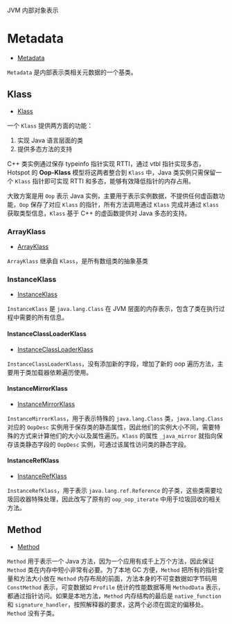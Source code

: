 
JVM 内部对象表示

# Metadata

- [Metadata](./metadata.hpp)

`Metadata` 是内部表示类相关元数据的一个基类。

## Klass

- [Klass](./klass.hpp)

一个 `Klass` 提供两方面的功能：
1. 实现 Java 语言层面的类
2. 提供多态方法的支持

C++ 类实例通过保存 typeinfo 指针实现 RTTI，通过 vtbl 指针实现多态，Hotspot 的 **Oop-Klass** 模型将这两者整合到 `Klass` 中，Java 类实例只需保留一个 `Klass` 指针即可实现 RTTI 和多态，能够有效降低指针的内存占用。

大致方案是用 `Oop` 表示 Java 实例，主要用于表示实例数据，不提供任何虚函数功能，`Oop` 保存了对应 `Klass` 的指针，所有方法调用通过 `Klass` 完成并通过 `Klass` 获取类型信息，`Klass` 基于 C++ 的虚函数提供对 Java 多态的支持。

### ArrayKlass

- [ArrayKlass](./arrayKlass.hpp)

`ArrayKlass` 继承自 `Klass`，是所有数组类的抽象基类

### InstanceKlass

- [InstanceKlass](./instanceKlass.hpp)

`InstanceKlass` 是 `java.lang.Class` 在 JVM 层面的内存表示，包含了类在执行过程中需要的所有信息。

#### InstanceClassLoaderKlass

- [InstanceClassLoaderKlass](./instanceClassLoaderKlass.hpp)

`InstanceClassLoaderKlass`，没有添加新的字段，增加了新的 oop 遍历方法，主要用于类加载器依赖遍历使用。

#### InstanceMirrorKlass

- [InstanceMirrorKlass](./instanceMirrorKlass.hpp)

`InstanceMirrorKlass`，用于表示特殊的 `java.lang.Class` 类，`java.lang.Class` 对应的 `OopDesc` 实例用于保存类的静态属性，因此他们的实例大小不同，需要特殊的方式来计算他们的大小以及属性遍历。`Klass` 的属性 `_java_mirror` 就指向保存该类静态字段的 `OopDesc` 实例，可通过该属性访问类的静态字段。

#### InstanceRefKlass

- [InstanceRefKlass](./instanceRefKlass.hpp)

`InstanceRefKlass`，用于表示 `java.lang.ref.Reference` 的子类，这些类需要垃圾回收器特殊处理，因此改写了原有的 `oop_oop_iterate` 中用于垃圾回收的相关方法。

## Method

- [Method](./method.hpp)

`Method` 用于表示一个 Java 方法，因为一个应用有成千上万个方法，因此保证 `Method` 类在内存中短小非常有必要。为了本地 GC 方便，`Method` 把所有的指针变量和方法大小放在 `Method` 内存布局的前面，方法本身的不可变数据如字节码用 `ConstMethod` 表示，可变数据如 `Profile` 统计的性能数据等用 `MethodData` 表示，都通过指针访问。如果是本地方法，`Method` 内存结构的最后是 `native_function` 和 `signature_handler`，按照解释器的要求，这两个必须在固定的偏移处。`Method` 没有子类。
